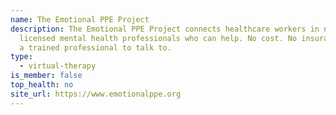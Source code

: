 ```yaml
---
name: The Emotional PPE Project
description: The Emotional PPE Project connects healthcare workers in need with
  licensed mental health professionals who can help. No cost. No insurance. Just
  a trained professional to talk to.
type:
  - virtual-therapy
is_member: false
top_health: no
site_url: https://www.emotionalppe.org
---
```

